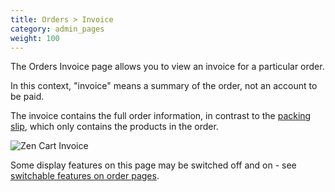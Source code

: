 ```yaml
---
title: Orders > Invoice
category: admin_pages
weight: 100 
---
```


The Orders Invoice page allows you to view an invoice for a particular order.

In this context, "invoice" means a summary of the order, not an account to be paid.  

The invoice contains the full order information, in contrast to the [packing slip](/user/admin_pages/customers/orders_packingslip/), which only contains the products in the order. 

<img src="/images/invoice.png" alt="Zen Cart Invoice" /> 

Some display features on this page may be switched off and on - see [switchable features on order pages](/user/admin_pages/customers/order_display_options/).
